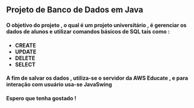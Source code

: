 <h2> Projeto de Banco de Dados em Java</h2>

<h4> O objetivo do projeto , o qual é um projeto universitário , é gerenciar os dados de alunos e utilizar comandos básicos de SQL tais como : <h4>
<ul>
<li>CREATE</li>
<li>UPDATE</li>
<li>DELETE</li>
<li>SELECT</li>
</ul>
 <h4> A fim de salvar os dados , utiliza-se o servidor da AWS Educate , e para interação com usuário usa-se JavaSwing </h4>
  <h4>Espero que tenha gostado ! </h4>
